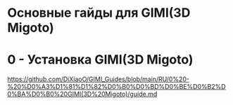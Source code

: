 # Основные гайды для GIMI(3D Migoto)
# 0 - Установка GIMI(3D Migoto)
https://github.com/DiXiaoO/GIMI_Guides/blob/main/RU/0%20-%20%D0%A3%D1%81%D1%82%D0%B0%D0%BD%D0%BE%D0%B2%D0%BA%D0%B0%20GIMI(3D%20Migoto)/guide.md  